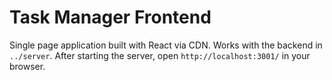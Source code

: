 # Task Manager Frontend

Single page application built with React via CDN. Works with the backend in `../server`.
After starting the server, open `http://localhost:3001/` in your browser.
